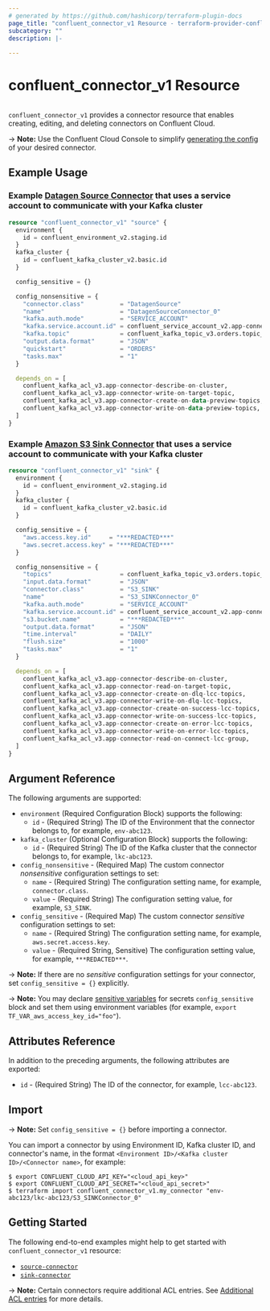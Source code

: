 ```yaml
---
# generated by https://github.com/hashicorp/terraform-plugin-docs
page_title: "confluent_connector_v1 Resource - terraform-provider-confluent"
subcategory: ""
description: |-
  
---
```


# confluent_connector_v1 Resource

<img src="https://img.shields.io/badge/Lifecycle%20Stage-Public%20Preview-%2300afba" alt="">

`confluent_connector_v1` provides a connector resource that enables creating, editing, and deleting connectors on Confluent Cloud.

-> **Note:** Use the Confluent Cloud Console to simplify [generating the config](https://docs.confluent.io/cloud/current/connectors/cc-s3-sink.html#using-the-ccloud-console) of your desired connector.

## Example Usage

### Example [Datagen Source Connector](https://docs.confluent.io/cloud/current/connectors/cc-datagen-source.html) that uses a service account to communicate with your Kafka cluster
```terraform
resource "confluent_connector_v1" "source" {
  environment {
    id = confluent_environment_v2.staging.id
  }
  kafka_cluster {
    id = confluent_kafka_cluster_v2.basic.id
  }

  config_sensitive = {}

  config_nonsensitive = {
    "connector.class"          = "DatagenSource"
    "name"                     = "DatagenSourceConnector_0"
    "kafka.auth.mode"          = "SERVICE_ACCOUNT"
    "kafka.service.account.id" = confluent_service_account_v2.app-connector.id
    "kafka.topic"              = confluent_kafka_topic_v3.orders.topic_name
    "output.data.format"       = "JSON"
    "quickstart"               = "ORDERS"
    "tasks.max"                = "1"
  }

  depends_on = [
    confluent_kafka_acl_v3.app-connector-describe-on-cluster,
    confluent_kafka_acl_v3.app-connector-write-on-target-topic,
    confluent_kafka_acl_v3.app-connector-create-on-data-preview-topics,
    confluent_kafka_acl_v3.app-connector-write-on-data-preview-topics,
  ]
}
```

### Example [Amazon S3 Sink Connector](https://docs.confluent.io/cloud/current/connectors/cc-s3-sink.html) that uses a service account to communicate with your Kafka cluster
```terraform
resource "confluent_connector_v1" "sink" {
  environment {
    id = confluent_environment_v2.staging.id
  }
  kafka_cluster {
    id = confluent_kafka_cluster_v2.basic.id
  }

  config_sensitive = {
    "aws.access.key.id"     = "***REDACTED***"
    "aws.secret.access.key" = "***REDACTED***"
  }

  config_nonsensitive = {
    "topics"                   = confluent_kafka_topic_v3.orders.topic_name
    "input.data.format"        = "JSON"
    "connector.class"          = "S3_SINK"
    "name"                     = "S3_SINKConnector_0"
    "kafka.auth.mode"          = "SERVICE_ACCOUNT"
    "kafka.service.account.id" = confluent_service_account_v2.app-connector.id
    "s3.bucket.name"           = "***REDACTED***"
    "output.data.format"       = "JSON"
    "time.interval"            = "DAILY"
    "flush.size"               = "1000"
    "tasks.max"                = "1"
  }

  depends_on = [
    confluent_kafka_acl_v3.app-connector-describe-on-cluster,
    confluent_kafka_acl_v3.app-connector-read-on-target-topic,
    confluent_kafka_acl_v3.app-connector-create-on-dlq-lcc-topics,
    confluent_kafka_acl_v3.app-connector-write-on-dlq-lcc-topics,
    confluent_kafka_acl_v3.app-connector-create-on-success-lcc-topics,
    confluent_kafka_acl_v3.app-connector-write-on-success-lcc-topics,
    confluent_kafka_acl_v3.app-connector-create-on-error-lcc-topics,
    confluent_kafka_acl_v3.app-connector-write-on-error-lcc-topics,
    confluent_kafka_acl_v3.app-connector-read-on-connect-lcc-group,
  ]
}
```

<!-- schema generated by tfplugindocs -->
## Argument Reference

The following arguments are supported:

- `environment` (Required Configuration Block) supports the following:
  - `id` - (Required String) The ID of the Environment that the connector belongs to, for example, `env-abc123`.
- `kafka_cluster` (Optional Configuration Block) supports the following:
  - `id` - (Required String) The ID of the Kafka cluster that the connector belongs to, for example, `lkc-abc123`.
- `config_nonsensitive` - (Required Map) The custom connector _nonsensitive_ configuration settings to set:
  - `name` - (Required String) The configuration setting name, for example, `connector.class`.
  - `value` - (Required String) The configuration setting value, for example, `S3_SINK`.
- `config_sensitive` - (Required Map) The custom connector _sensitive_ configuration settings to set:
  - `name` - (Required String) The configuration setting name, for example, `aws.secret.access.key`.
  - `value` - (Required String, Sensitive) The configuration setting value, for example, `***REDACTED***`.

-> **Note:** If there are no _sensitive_ configuration settings for your connector, set `config_sensitive = {}` explicitly.

-> **Note:** You may declare [sensitive variables](https://learn.hashicorp.com/tutorials/terraform/sensitive-variables) for secrets `config_sensitive` block and set them using environment variables (for example, `export TF_VAR_aws_access_key_id="foo"`).

## Attributes Reference

In addition to the preceding arguments, the following attributes are exported:

- `id` - (Required String) The ID of the connector, for example, `lcc-abc123`.

## Import

-> **Note:** Set `config_sensitive = {}` before importing a connector.

You can import a connector by using Environment ID, Kafka cluster ID, and connector's name, in the format `<Environment ID>/<Kafka cluster ID>/<Connector name>`, for example:

```shell
$ export CONFLUENT_CLOUD_API_KEY="<cloud_api_key>"
$ export CONFLUENT_CLOUD_API_SECRET="<cloud_api_secret>"
$ terraform import confluent_connector_v1.my_connector "env-abc123/lkc-abc123/S3_SINKConnector_0"
```

## Getting Started

The following end-to-end examples might help to get started with `confluent_connector_v1` resource:
* [`source-connector`](https://github.com/confluentinc/terraform-provider-confluent/tree/master/examples/configurations/source-connector)
* [`sink-connector`](https://github.com/confluentinc/terraform-provider-confluent/tree/master/examples/configurations/sink-connector)

-> **Note:** Certain connectors require additional ACL entries. See [Additional ACL entries](https://docs.confluent.io/cloud/current/connectors/service-account.html#additional-acl-entries) for more details.

